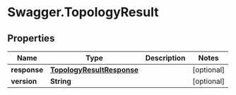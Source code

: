 # Swagger.TopologyResult

## Properties
Name | Type | Description | Notes
------------ | ------------- | ------------- | -------------
**response** | [**TopologyResultResponse**](TopologyResultResponse.md) |  | [optional] 
**version** | **String** |  | [optional] 


